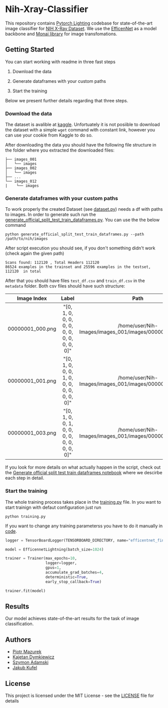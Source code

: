 # Nih-Xray-Classifier

This repository contains [Pytorch Lighting](https://github.com/PyTorchLightning/pytorch-lightning) codebase for state-of-the-art image classifier for [NIH X-Ray Dataset](https://www.kaggle.com/nih-chest-xrays/data). 
We use the [EfficenNet](https://github.com/lukemelas/EfficientNet-PyTorch) as a model backbone and [Monai library](https://github.com/Project-MONAI/MONAI) for image transfomations. 


## Getting Started

You can start working with readme in three fast steps

1) Download the data

2) Generate dataframes with your custom paths

3) Start the training

Below we present further details regarding that three steps.

### Download the data

The dataset is avalible at [kaggle](https://www.kaggle.com/nih-chest-xrays/data). Unfortuately it is not posiible to download the dataset with a simple `wget` command with constant link, however you can use your cookie from Kaggle to do so. 

After downloading the data you should have the following file structure in the folder where you extracted the downloaded files:

```
├── images_001
│   └── images
├── images_002
│   └── images
├── ...
└── images_012
|    └── images
```
   

### Generate dataframes with your custom paths

To work properly the created Dataset (see [dataset.py](dataset.py)) needs a df with paths to images. In order to generate such run the [generate_official_split_test_train_dataframes.py](generate_official_split_test_train_dataframes.py).
You can use the the below command

```
python generate_official_split_test_train_dataframes.py --path /path/to/nih/images
```

After script execution you should see, if you don't something didn't work (check again the given path)

```
Scans found: 112120 , Total Headers 112120
86524 examples in the trainset and 25596 examples in the testset, 112120  in total
```

After that you should have files `test_df.csv` and `train_df.csv` in the `metadata` folder. Both csv files should have such structure:

|Image Index|Label|Path|
| :-------------: |:-------------:|:-------------:|
|00000001_000.png|"[0, 1, 0, 0, 0, 0, 0, 0, 0, 0, 0, 0, 0, 0]"|/home/user/Nih-Images/images_001/images/00000001_000.png
|00000001_001.png|"[0, 1, 0, 0, 0, 1, 0, 0, 0, 0, 0, 0, 0, 0]"|/home/user/Nih-Images/images_001/images/00000001_001.png
|00000001_003.png|"[0, 1, 0, 0, 1, 0, 0, 0, 0, 0, 0, 0, 0, 0]"|/home/user/Nih-Images/images_001/images/00000001_002.png

If you look for more details on what actually happen in the script, check out the [Generate official split test train dataframes notebook](Generate-official-split-test-train-dataframes.ipynb) where we descirbe each step in detail. 

### Start the training

The whole training process takes place in the [training.py](training.py) file. In you want to start trainign with defaut configuration just run

```
python training.py
```

If you want to change any training parameterss you have to do it manually in [code](training.py).

```python
logger = TensorBoardLogger(TENSORBOARD_DIRECTORY, name="efficentnet_fine_tuning")

model = EfficennetLightning(batch_size=1024)

trainer = Trainer(max_epochs=10,
                  logger=logger,
                  gpus=1,
                  accumulate_grad_batches=4,
                  deterministic=True,
                  early_stop_callback=True)

trainer.fit(model)
```
## Results

Our model achieves state-of-the-art results for the task of image classification. 


## Authors

* [Piotr Mazurek](https://github.com/tugot17)
* [Kajetan Dymkiewicz](https://github.com/Drakles/)
* [Szymon Adamski](https://github.com/Neutriv)
* [Jakub Kufel](https://github.com/Gucio926)


## License

This project is licensed under the MIT License - see the [LICENSE](LICENSE) file for details
